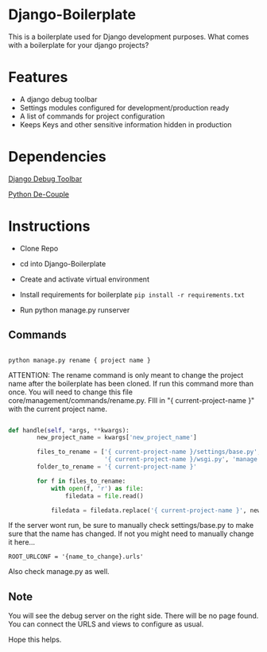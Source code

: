 # Django-Boilerplate

This is a boilerplate used for Django development purposes.
What comes with a boilerplate for your django projects?

# Features

- A django debug toolbar
- Settings modules configured for development/production ready
- A list of commands for project configuration
- Keeps Keys and other sensitive information hidden in production

# Dependencies

[Django Debug Toolbar](https://django-debug-toolbar.readthedocs.io/en/latest/)

[Python De-Couple](https://github.com/henriquebastos/python-decouple)

# Instructions

- Clone Repo

- cd into Django-Boilerplate

- Create and activate virtual environment

- Install requirements for boilerplate
  `pip install -r requirements.txt`

- Run python manage.py runserver

## Commands

```

python manage.py rename { project name }

```

ATTENTION: The rename command is only meant to change the project name after the boilerplate has been cloned. If run this command more than once. You will need to change this file core/management/commands/rename.py. FIll in "{ current-project-name }" with the current project name.

```py

def handle(self, *args, **kwargs):
        new_project_name = kwargs['new_project_name']

        files_to_rename = ['{ current-project-name }/settings/base.py',
                           '{ current-project-name }/wsgi.py', 'manage.py']
        folder_to_rename = '{ current-project-name }'

        for f in files_to_rename:
            with open(f, 'r') as file:
                filedata = file.read()

            filedata = filedata.replace('{ current-project-name }', new_project_name)

```

If the server wont run, be sure to manually check settings/base.py to make sure that the name has changed. If not you might need to manually change it here...

```
ROOT_URLCONF = '{name_to_change}.urls'
```
Also check manage.py as well.

## Note

You will see the debug server on the right side. There will be no page found. You can connect the URLS and views to configure as usual.

Hope this helps.


